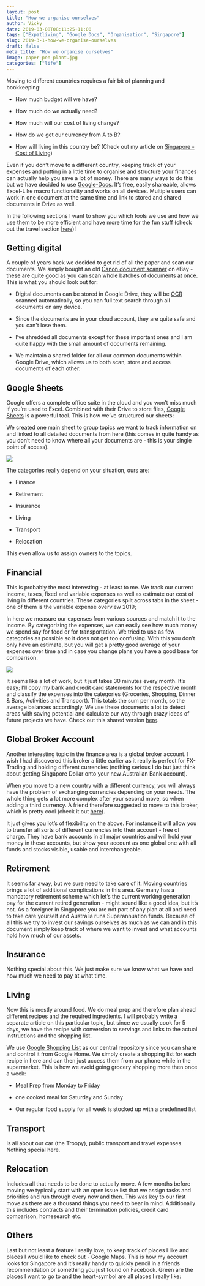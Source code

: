 ```yaml
---
layout: post
title: "How we organise ourselves"
author: Vicky
date: 2019-03-08T08:11:25+11:00
tags: ["Expatliving", "Google Docs", "Organisation", "Singapore"]
slug: 2019-3-1-how-we-organise-ourselves
draft: false
meta_title: "How we organise ourselves"
image: paper-pen-plant.jpg
categories: ["life"]
---
```


Moving to different countries requires a fair bit of planning and bookkeeping<!-- end -->:

*   How much budget will we have?
    
*   How much do we actually need?
    
*   How much will our cost of living change?
    
*   How do we get our currency from A to B?
    
*   How will living in this country be? (Check out my article on [Singapore - Cost of Living](https://roadvagabonds.com/2019-2-23-singapore-cost-of-living))
    

Even if you don’t move to a different country, keeping track of your expenses and putting in a little time to organise and structure your finances can actually help you save a lot of money. There are many ways to do this but we have decided to use [Google-Docs](https://www.google.com/docs/about/). It’s free, easily shareable, allows Excel-Like macro functionality and works on all devices. Multiple users can work in one document at the same time and link to stored and shared documents in Drive as well.

In the following sections I want to show you which tools we use and how we use them to be more efficient and have more time for the fun stuff (check out the travel section [here](https://roadvagabonds.com/categories/travel))!

## Getting digital

A couple of years back we decided to get rid of all the paper and scan our documents. We simply bought an old [Canon document scanner](https://rover.ebay.com/rover/1/705-53470-19255-0/1?icep_id=114&ipn=icep&toolid=20004&campid=5338482618&mpre=https%3A%2F%2Fwww.ebay.com.au%2Fitm%2FUSED-Canon-Image-Formula-DR-C125-Document-Scanner-USB-Interface-1112%2F283139723639%3Fhash%3Ditem41ec715177%3Ag%3ALZAAAOSwlUhbjhZ2%3Ark%3A1%3Apf%3A1%26frcectupt%3Dtrue) on eBay - these are quite good as you can scan whole batches of documents at once. This is what you should look out for:

*   Digital documents can be stored in Google Drive, they will be [OCR](https://en.wikipedia.org/wiki/Optical_character_recognition) scanned automatically, so you can full text search through all documents on any device.
    
*   Since the documents are in your cloud account, they are quite safe and you can't lose them.
    
*   I’ve shredded all documents except for these important ones and I am quite happy with the small amount of documents remaining.
    
*   We maintain a shared folder for all our common documents within Google Drive, which allows us to both scan, store and access documents of each other.
    

## Google Sheets

Google offers a complete office suite in the cloud and you won’t miss much if you’re used to Excel. Combined with their Drive to store files, [Google Sheets](https://www.google.com/sheets/about/) is a powerful tool. This is how we’ve structured our sheets:

We created one main sheet to group topics we want to track information on and linked to all detailed documents from here (this comes in quite handy as you don’t need to know where all your documents are - this is your single point of access).

![](./Capture.jpg)

The categories really depend on your situation, ours are:

*   Finance
    

*   Retirement
    
*   Insurance
    
*   Living
    
*   Transport
    
*   Relocation
    

This even allow us to assign owners to the topics.

## Financial

This is probably the most interesting - at least to me. We track our current income, taxes, fixed and variable expenses as well as estimate our cost of living in different countries. These categories split across tabs in the sheet - one of them is the variable expense overview 2019;

In here we measure our expenses from various sources and match it to the income. By categorizing the expenses, we can easily see how much money we spend say for food or for transportation. We tried to use as few categories as possible so it does not get too confusing. With this you don’t only have an estimate, but you will get a pretty good average of your expenses over time and in case you change plans you have a good base for comparison.

![](./Capture.jpg)

It seems like a lot of work, but it just takes 30 minutes every month. It’s easy; I’ll copy my bank and credit card statements for the respective month and classify the expenses into the categories (Groceries, Shopping, Dinner & Bars, Activities and Transport). This totals the sum per month, so the average balances accordingly. We use these documents a lot to detect areas with saving potential and calculate our way through crazy ideas of future projects we have. Check out this shared version [here](https://docs.google.com/spreadsheets/d/e/2PACX-1vRE7F4yAnF7_7r58KWCkX1lbKkOM0k364Z8G9eTe6Z2ZrjXCXYamR_KoepnRxv7rpAYo2S9rd7DdswA/pubhtml?widget=true&amp;headers=false).

## Global Broker Account

Another interesting topic in the finance area is a global broker account. I wish I had discovered this broker a little earlier as it really is perfect for FX-Trading and holding different currencies (nothing serious I do but just think about getting Singapore Dollar onto your new Australian Bank account).

When you move to a new country with a different currency, you will always have the problem of exchanging currencies depending on your needs. The whole thing gets a lot more complex after your second move, so when adding a third currency. A friend therefore suggested to move to this broker, which is pretty cool (check it out [here](https://www.interactivebrokers.com/Universal/servlet/OpenAccount.IBrokerGuestLogin?partnerID=U9870396&invitedBy=fritz1337)).

It just gives you lot’s of flexibility on the above. For instance it will allow you to transfer all sorts of different currencies into their account - free of charge. They have bank accounts in all major countries and will hold your money in these accounts, but show your account as one global one with all funds and stocks visible, usable and interchangeable.

## Retirement

It seems far away, but we sure need to take care of it. Moving countries brings a lot of additional complications in this area. Germany has a mandatory retirement scheme which let’s the current working generation pay for the current retired generation - might sound like a good idea, but it’s not. As a foreigner in Singapore you are not part of any plan at all and need to take care yourself and Australia runs Superannuation funds. Because of all this we try to invest our savings ourselves as much as we can and in this document simply keep track of where we want to invest and what accounts hold how much of our assets.

## Insurance

Nothing special about this. We just make sure we know what we have and how much we need to pay at what time.

## Living

Now this is mostly around food. We do meal prep and therefore plan ahead different recipes and the required ingredients. I will probably write a separate article on this particular topic, but since we usually cook for 5 days, we have the recipe with conversion to servings and links to the actual instructions and the shopping list.

We use [Google Shopping List](https://shoppinglist.google.com/) as our central repository since you can share and control it from Google Home. We simply create a shopping list for each recipe in here and can then just access them from our phone while in the supermarket. This is how we avoid going grocery shopping more then once a week:

*   Meal Prep from Monday to Friday
    
*   one cooked meal for Saturday and Sunday
    
*   Our regular food supply for all week is stocked up with a predefined list
    

## Transport

Is all about our car (the Troopy), public transport and travel expenses. Nothing special here.

## Relocation

Includes all that needs to be done to actually move. A few months before moving we typically start with an open issue list that we assign tasks and priorities and run through every now and then. This was key to our first move as there are a thousand things you need to bear in mind. Additionally this includes contracts and their termination policies, credit card comparison, homesearch etc.

## Others

Last but not least a feature I really love, to keep track of places I like and places I would like to check out - Google Maps. This is how my account looks for Singapore and it’s really handy to quickly pencil in a friends recommendation or something you just found on Facebook. Green are the places I want to go to and the heart-symbol are all places I really like: